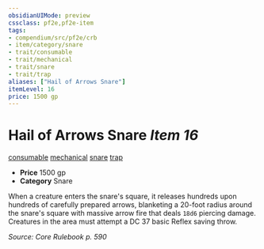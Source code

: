 ```yaml
---
obsidianUIMode: preview
cssclass: pf2e,pf2e-item
tags:
- compendium/src/pf2e/crb
- item/category/snare
- trait/consumable
- trait/mechanical
- trait/snare
- trait/trap
aliases: ["Hail of Arrows Snare"]
itemLevel: 16
price: 1500 gp
---
```

# Hail of Arrows Snare *Item 16*  
[consumable](../../../rules/traits/consumable.md)  [mechanical](../../../rules/traits/mechanical.md)  [snare](../../../rules/traits/snare.md)  [trap](../../../rules/traits/trap.md)  

- **Price** 1500 gp
- **Category** Snare

When a creature enters the snare's square, it releases hundreds upon hundreds of carefully prepared arrows, blanketing a 20-foot radius around the snare's square with massive arrow fire that deals `18d6` piercing damage. Creatures in the area must attempt a DC 37 basic Reflex saving throw.

*Source: Core Rulebook p. 590*